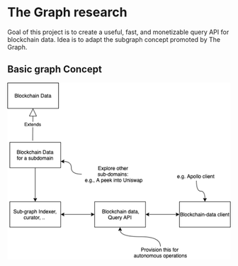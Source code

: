 # The Graph research

Goal of this project is to create a useful, fast, and monetizable query API for blockchain data. Idea is to adapt the subgraph concept promoted by The Graph.

## Basic graph Concept

![The graph concept](./GraphConcept.png?raw=true "The graph concept")
